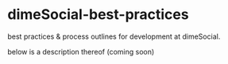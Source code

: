 # dimeSocial-best-practices
best practices &amp; process outlines for development at dimeSocial.

below is a description thereof (coming soon)
